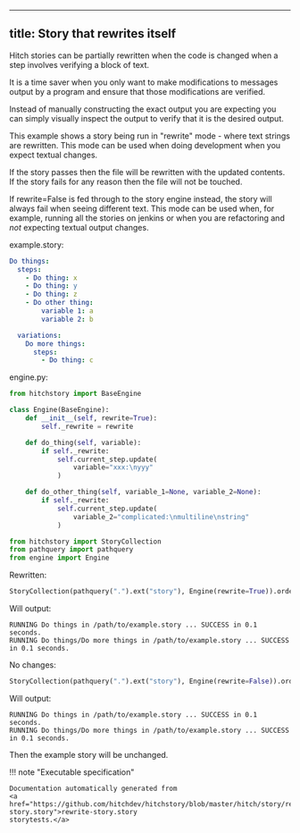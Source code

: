 
---
title: Story that rewrites itself
---



Hitch stories can be partially rewritten when the code
is changed when a step involves verifying a block of text.

It is a time saver when you only want to make modifications to
messages output by a program and ensure that those modifications
are verified.

Instead of manually constructing the exact output you are expecting
you can simply visually inspect the output to verify that it is
the desired output.

This example shows a story being run in "rewrite" mode - where
text strings are rewritten. This mode can be used when doing development
when you expect textual changes.

If the story passes then the file will be rewritten with the updated
contents. If the story fails for any reason then the file will not
be touched.

If rewrite=False is fed through to the story engine instead, the story
will always fail when seeing different text. This mode can be used when,
for example, running all the stories on jenkins or when you are refactoring
and *not* expecting textual output changes.




example.story:

```yaml
Do things:
  steps:
    - Do thing: x
    - Do thing: y
    - Do thing: z
    - Do other thing:
        variable 1: a
        variable 2: b

  variations:
    Do more things:
      steps:
        - Do thing: c

```









engine.py:

```python
from hitchstory import BaseEngine

class Engine(BaseEngine):
    def __init__(self, rewrite=True):
        self._rewrite = rewrite

    def do_thing(self, variable):
        if self._rewrite:
            self.current_step.update(
                variable="xxx:\nyyy"
            )

    def do_other_thing(self, variable_1=None, variable_2=None):
        if self._rewrite:
            self.current_step.update(
                variable_2="complicated:\nmultiline\nstring"
            )

```



```python
from hitchstory import StoryCollection
from pathquery import pathquery
from engine import Engine

```




Rewritten:




```python
StoryCollection(pathquery(".").ext("story"), Engine(rewrite=True)).ordered_by_name().play()

```

Will output:
```
RUNNING Do things in /path/to/example.story ... SUCCESS in 0.1 seconds.
RUNNING Do things/Do more things in /path/to/example.story ... SUCCESS in 0.1 seconds.
```








No changes:




```python
StoryCollection(pathquery(".").ext("story"), Engine(rewrite=False)).ordered_by_name().play()

```

Will output:
```
RUNNING Do things in /path/to/example.story ... SUCCESS in 0.1 seconds.
RUNNING Do things/Do more things in /path/to/example.story ... SUCCESS in 0.1 seconds.
```






Then the example story will be unchanged.








!!! note "Executable specification"

    Documentation automatically generated from 
    <a href="https://github.com/hitchdev/hitchstory/blob/master/hitch/story/rewrite-story.story">rewrite-story.story
    storytests.</a>

